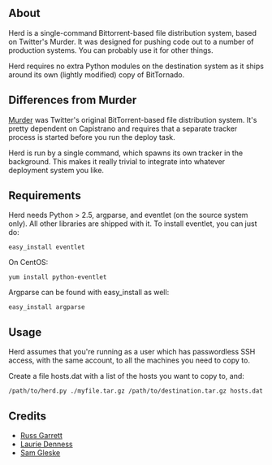 ## About

Herd is a single-command Bittorrent-based file distribution system, based on Twitter's Murder.
It was designed for pushing code out to a number of production systems. You can probably use
it for other things.

Herd requires no extra Python modules on the destination system as it ships around
its own (lightly modified) copy of BitTornado.

## Differences from Murder

[Murder](https://github.com/lg/murder) was Twitter's original BitTorrent-based file
distribution system. It's pretty dependent on Capistrano and requires that a separate
tracker process is started before you run the deploy task.

Herd is run by a single command, which spawns its own tracker in the background. This
makes it really trivial to integrate into whatever deployment system you like.

## Requirements

Herd needs Python > 2.5, argparse,  and eventlet (on the source system only). All other libraries
are shipped with it. To install eventlet, you can just do:

    easy_install eventlet
    
On CentOS:

    yum install python-eventlet

Argparse can be found with easy_install as well:

    easy_install argparse

## Usage

Herd assumes that you're running as a user which has passwordless SSH access,
with the same account, to all the machines you need to copy to.

Create a file hosts.dat with a list of the hosts you want to copy to, and:

    /path/to/herd.py ./myfile.tar.gz /path/to/destination.tar.gz hosts.dat

## Credits

* [Russ Garrett](http://github.com/russss)
* [Laurie Denness](http://github.com/lozzd)
* [Sam Gleske](http://github.com/samrocketman)
